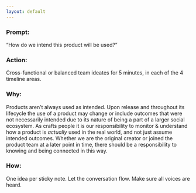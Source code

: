 ```yaml
---
layout: default
---
```


### Prompt: 
“How do we intend this product will be used?”

### Action: 
Cross-functional or balanced team ideates for 5 minutes, in each of the 4 timeline areas.

### Why: 
Products aren’t always used as intended. Upon release and throughout its lifecycle the use of a product may change or include outcomes that were not necessarily intended due to its nature of being a part of a larger social ecosystem. As crafts people it is our responsibility to monitor & understand how a product is *actually* used in the real world, and not just assume intended outcomes. Whether we are the original creator or joined the product team at a later point in time, there should be a responsibility to knowing and being connected in this way.

### How: 
One idea per sticky note. Let the conversation flow. Make sure all voices are heard.



